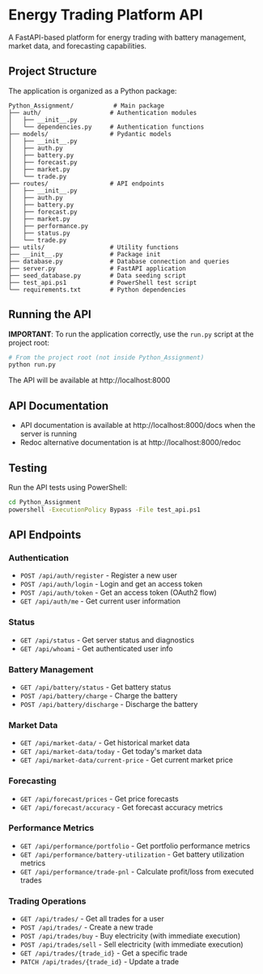 # Energy Trading Platform API

A FastAPI-based platform for energy trading with battery management, market data, and forecasting capabilities.

## Project Structure

The application is organized as a Python package:

```
Python_Assignment/           # Main package
├── auth/                   # Authentication modules
│   ├── __init__.py
│   └── dependencies.py     # Authentication functions
├── models/                 # Pydantic models
│   ├── __init__.py
│   ├── auth.py
│   ├── battery.py
│   ├── forecast.py
│   ├── market.py
│   └── trade.py
├── routes/                 # API endpoints
│   ├── __init__.py
│   ├── auth.py
│   ├── battery.py
│   ├── forecast.py
│   ├── market.py
│   ├── performance.py
│   ├── status.py
│   └── trade.py
├── utils/                  # Utility functions
├── __init__.py             # Package init
├── database.py             # Database connection and queries
├── server.py               # FastAPI application
├── seed_database.py        # Data seeding script
├── test_api.ps1            # PowerShell test script
└── requirements.txt        # Python dependencies
```

## Running the API

**IMPORTANT**: To run the application correctly, use the `run.py` script at the project root:

```bash
# From the project root (not inside Python_Assignment)
python run.py
```

The API will be available at http://localhost:8000

## API Documentation

- API documentation is available at http://localhost:8000/docs when the server is running
- Redoc alternative documentation is at http://localhost:8000/redoc

## Testing

Run the API tests using PowerShell:

```bash
cd Python_Assignment
powershell -ExecutionPolicy Bypass -File test_api.ps1
```

## API Endpoints

### Authentication
- `POST /api/auth/register` - Register a new user
- `POST /api/auth/login` - Login and get an access token
- `POST /api/auth/token` - Get an access token (OAuth2 flow)
- `GET /api/auth/me` - Get current user information

### Status
- `GET /api/status` - Get server status and diagnostics
- `GET /api/whoami` - Get authenticated user info

### Battery Management
- `GET /api/battery/status` - Get battery status
- `POST /api/battery/charge` - Charge the battery
- `POST /api/battery/discharge` - Discharge the battery

### Market Data
- `GET /api/market-data/` - Get historical market data
- `GET /api/market-data/today` - Get today's market data
- `GET /api/market-data/current-price` - Get current market price

### Forecasting
- `GET /api/forecast/prices` - Get price forecasts
- `GET /api/forecast/accuracy` - Get forecast accuracy metrics

### Performance Metrics
- `GET /api/performance/portfolio` - Get portfolio performance metrics
- `GET /api/performance/battery-utilization` - Get battery utilization metrics
- `GET /api/performance/trade-pnl` - Calculate profit/loss from executed trades

### Trading Operations
- `GET /api/trades/` - Get all trades for a user
- `POST /api/trades/` - Create a new trade
- `POST /api/trades/buy` - Buy electricity (with immediate execution)
- `POST /api/trades/sell` - Sell electricity (with immediate execution)
- `GET /api/trades/{trade_id}` - Get a specific trade
- `PATCH /api/trades/{trade_id}` - Update a trade 